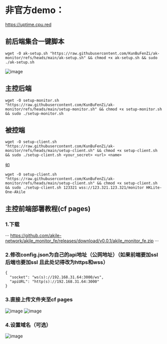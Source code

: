 # 非官方demo：

https://uptime.cpu.red

## 前后端集合一键脚本

```
wget -O ak-setup.sh "https://raw.githubusercontent.com/KunBuFenZi/ak-monitor/refs/heads/main/ak-setup.sh" && chmod +x ak-setup.sh && sudo ./ak-setup.sh
```

![image](https://github.com/user-attachments/assets/e6585446-0a56-48bc-a71e-17e6dc9734e5)


## 主控后端

```
wget -O setup-monitor.sh "https://raw.githubusercontent.com/KunBuFenZi/ak-monitor/refs/heads/main/setup-monitor.sh" && chmod +x setup-monitor.sh && sudo ./setup-monitor.sh
```

## 被控端

```
wget -O setup-client.sh "https://raw.githubusercontent.com/KunBuFenZi/ak-monitor/refs/heads/main/setup-client.sh" && chmod +x setup-client.sh && sudo ./setup-client.sh <your_secret> <url> <name>
```
如
```
wget -O setup-client.sh "https://raw.githubusercontent.com/KunBuFenZi/ak-monitor/refs/heads/main/setup-client.sh" && chmod +x setup-client.sh && sudo ./setup-client.sh 123321 wss://123.321.123.321/monitor HKLite-One-Akile
```

## 主控前端部署教程(cf pages)

### 1.下载
···
https://github.com/akile-network/akile_monitor_fe/releases/download/v0.0.1/akile_monitor_fe.zip
···

### 2.修改config.json为自己的api地址（公网地址）（如果前端要加ssl 后端也要加ssl 且此处记得改为https和wss）

```
{
  "socket": "ws(s)://192.168.31.64:3000/ws",
  "apiURL": "http(s)://192.168.31.64:3000"
}
```

### 3.直接上传文件夹至cf pages

![image](https://github.com/user-attachments/assets/c9e5a950-045a-4a7f-8b30-00899994c8cf)
![image](https://github.com/user-attachments/assets/c4096133-694d-4c2a-8d90-f92e48de6e9b)

### 4.设置域名（可选）

![image](https://github.com/user-attachments/assets/14adc0cf-2292-4148-a913-7a466e441d71)
